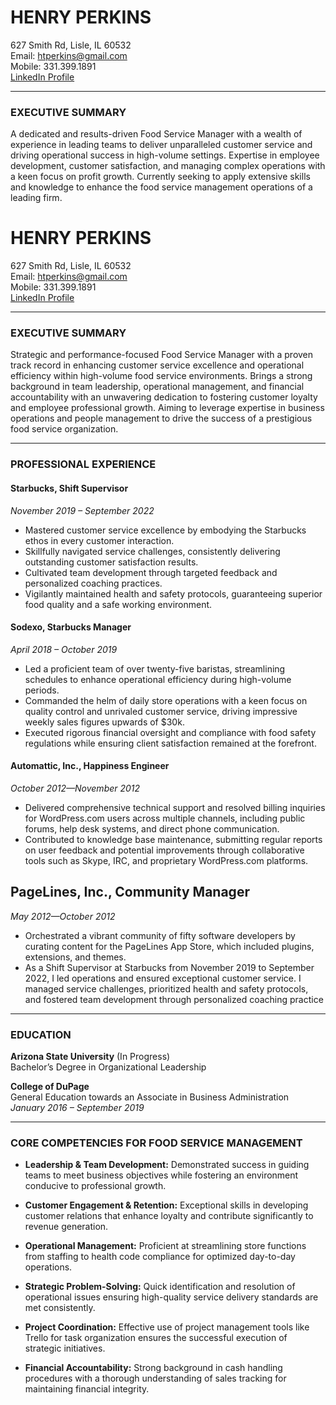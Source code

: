 # HENRY PERKINS
627 Smith Rd, Lisle, IL 60532  
Email: htperkins@gmail.com  
Mobile: 331.399.1891  
[LinkedIn Profile](https://www.linkedin.com/in/henryperkins/)

---

### EXECUTIVE SUMMARY
A dedicated and results-driven Food Service Manager with a wealth of experience in leading teams to deliver unparalleled customer service and driving operational success in high-volume settings. Expertise in employee development, customer satisfaction, and managing complex operations with a keen focus on profit growth. Currently seeking to apply extensive skills and knowledge to enhance the food service management operations of a leading firm.


# HENRY PERKINS
627 Smith Rd, Lisle, IL 60532  
Email: htperkins@gmail.com  
Mobile: 331.399.1891  
[LinkedIn Profile](https://www.linkedin.com/in/henryperkins/)

---

### EXECUTIVE SUMMARY
Strategic and performance-focused Food Service Manager with a proven track record in enhancing customer service excellence and operational efficiency within high-volume food service environments. Brings a strong background in team leadership, operational management, and financial accountability with an unwavering dedication to fostering customer loyalty and employee professional growth. Aiming to leverage expertise in business operations and people management to drive the success of a prestigious food service organization.


---

### PROFESSIONAL EXPERIENCE

#### **Starbucks, Shift Supervisor**  
*November 2019 – September 2022*
- Mastered customer service excellence by embodying the Starbucks ethos in every customer interaction.
- Skillfully navigated service challenges, consistently delivering outstanding customer satisfaction results.
- Cultivated team development through targeted feedback and personalized coaching practices.
- Vigilantly maintained health and safety protocols, guaranteeing superior food quality and a safe working environment.

#### **Sodexo, Starbucks Manager**  
*April 2018 – October 2019*
- Led a proficient team of over twenty-five baristas, streamlining schedules to enhance operational efficiency during high-volume periods.
- Commanded the helm of daily store operations with a keen focus on quality control and unrivaled customer service, driving impressive weekly sales figures upwards of $30k.
- Executed rigorous financial oversight and compliance with food safety regulations while ensuring client satisfaction remained at the forefront.

#### Automattic, Inc., Happiness Engineer
*October 2012—November 2012*
- Delivered comprehensive technical support and resolved billing inquiries for WordPress.com users across multiple channels, including public forums, help desk systems, and direct phone communication.
- Contributed to knowledge base maintenance, submitting regular reports on user feedback and potential improvements through collaborative tools such as Skype, IRC, and proprietary WordPress.com platforms.

## PageLines, Inc., Community Manager
*May 2012—October 2012*
- Orchestrated a vibrant community of fifty software developers by curating content for the PageLines App Store, which included plugins, extensions, and themes.
- As a Shift Supervisor at Starbucks from November 2019 to September 2022, I led operations and ensured exceptional customer service. I managed service challenges, prioritized health and safety protocols, and fostered team development through personalized coaching practice


---

### EDUCATION
**Arizona State University** (In Progress)  
Bachelor’s Degree in Organizational Leadership 

**College of DuPage**  
General Education towards an Associate in Business Administration  
*January 2016 – September 2019* 

---


### CORE COMPETENCIES FOR FOOD SERVICE MANAGEMENT
- **Leadership & Team Development:** Demonstrated success in guiding teams to meet business objectives while fostering an environment conducive to professional growth.
  
- **Customer Engagement & Retention:** Exceptional skills in developing customer relations that enhance loyalty and contribute significantly to revenue generation.
  
- **Operational Management:** Proficient at streamlining store functions from staffing to health code compliance for optimized day-to-day operations.
  
- **Strategic Problem-Solving:** Quick identification and resolution of operational issues ensuring high-quality service delivery standards are met consistently.
  
- **Project Coordination:** Effective use of project management tools like Trello for task organization ensures the successful execution of strategic initiatives.

- **Financial Accountability:** Strong background in cash handling procedures with a thorough understanding of sales tracking for maintaining financial integrity.
